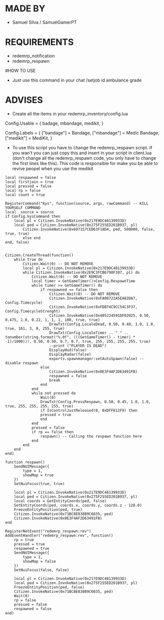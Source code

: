 # MADE BY
- Samuel Silva / SamuelGamerPT

# REQUIREMENTS
- redemrp_notification
- redemrp_respawn

#HOW TO USE
- Just use this command in your chat /setjob id ambulance grade

# ADVISES
- Create all the items in your redemrp_inventory/config.lua

Config.Usable = {
badage,
mbandage,
medikit,
}

Config.Labels = {
["bandage"] = Bandage,
["mbandage"] = Medic Bandage,
["medikit"] = MediKit,
}

- To use this script you have to change the redemrp_respawn script. If you wan't you can just copy this and insert in your script in client.lua (don't change all the redemrp_respawn code, you only have to change the first lines like this). This code is responsible for make you be able to revive peopel when you use the medikit

```local new_character = 0
local respawned = false
local firstjoin = true
local pressed = false
local rp = false
local count = true

RegisterCommand("kys", function(source, args, rawCommand) -- KILL YOURSELF COMMAND
local _source = source
if Config.kysCommand then
	local pl = Citizen.InvokeNative(0x217E9DC48139933D)
    local ped = Citizen.InvokeNative(0x275F255ED201B937, pl)
        Citizen.InvokeNative(0x697157CED63F18D4, ped, 500000, false, true, true)
		else end
end, false)


Citizen.CreateThread(function()
	while true do
		Citizen.Wait(0) -- DO NOT REMOVE
		local pl = Citizen.InvokeNative(0x217E9DC48139933D)
		while Citizen.InvokeNative(0x2E9C3FCB6798F397, pl) do
			Citizen.Wait(0) -- DO NOT REMOVE
			local timer = GetGameTimer()+Config.RespawnTime
			while timer >= GetGameTimer() do
				if respawned == false then
					Citizen.Wait(0) -- DO NOT REMOVE
					Citizen.InvokeNative(0xFA08722A5EA82DA7, Config.Timecycle)
					Citizen.InvokeNative(0xFDB74C9CC54C3F37, Config.TimecycleStrenght)
					Citizen.InvokeNative(0x405224591DF02025, 0.50, 0.475, 1.0, 0.22, 1, 1, 1, 100, true, true)
					DrawTxt(Config.LocaleDead, 0.50, 0.40, 1.0, 1.0, true, 161, 3, 0, 255, true)
					DrawTxt(Config.LocaleTimer .. " " .. tonumber(string.format("%.0f", (((GetGameTimer() - timer) * -1)/1000))), 0.50, 0.50, 0.7, 0.7, true, 255, 255, 255, 255, true) 
					--print ("PLAYER IS DEAD")
					DisplayHud(false)
					DisplayRadar(false)
					exports.spawnmanager:setAutoSpawn(false) -- disable respawn
				else
					Citizen.InvokeNative(0x0E3F4AF2D63491FB)
					respawned = false
					break
				end
			end
			while not pressed do
				Wait(0)
				DrawTxt(Config.PressRespawn, 0.50, 0.45, 1.0, 1.0, true, 255, 255, 255, 255, true)
				if IsControlJustReleased(0, 0xDFF812F9) then
				pressed = true
				end
			end
			pressed = false
			if rp == false then
				respawn() -- Calling the respawn function here
			end
		end
	end
end)

function respawn()
	SendNUIMessage({
		type = 1,
		showMap = true
	})
	SetNuiFocus(true, true)

	local pl = Citizen.InvokeNative(0x217E9DC48139933D)
	local ped = Citizen.InvokeNative(0x275F255ED201B937, pl)
	local coords = GetEntityCoords(ped, false)
	SetEntityCoords(ped, coords.x, coords.y, coords.z - 128.0)
	FreezeEntityPosition(ped, true)
    Citizen.InvokeNative(0x71BC8E838B9C6035, ped)
	Citizen.InvokeNative(0x0E3F4AF2D63491FB)
end

RegisterNetEvent("redemrp_respawn:rev")
AddEventHandler("redemrp_respawn:rev", function()
	rp = true
	pressed = true
	respawned = true
	SendNUIMessage({
		type = 1,
		showMap = false
	})
	SetNuiFocus(false, false)

	local pl = Citizen.InvokeNative(0x217E9DC48139933D)
	local ped = Citizen.InvokeNative(0x275F255ED201B937, pl)
	FreezeEntityPosition(ped, false)
    Citizen.InvokeNative(0x71BC8E838B9C6035, ped)
	Wait(0)
	rp = false
	pressed = false
	respawned = false
end)

